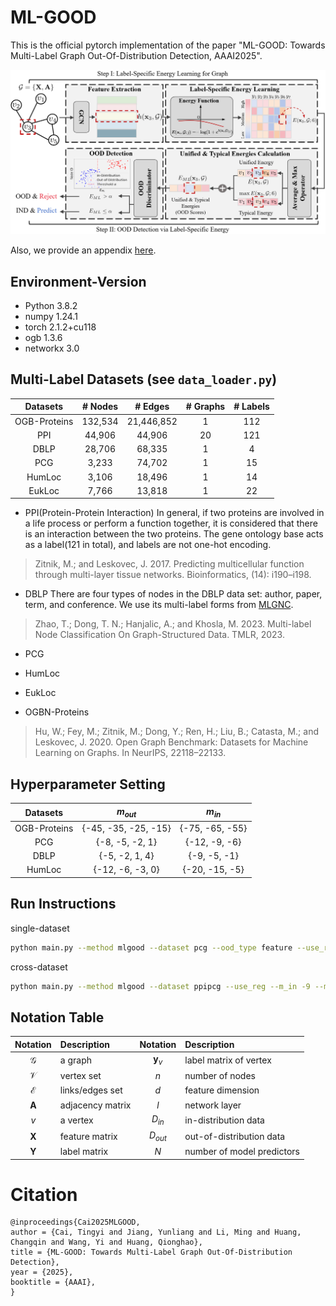 # ML-GOOD
This is the official pytorch implementation of the paper "ML-GOOD: Towards Multi-Label Graph Out-Of-Distribution Detection, AAAI2025".

![model](https://github.com/ca1man-2022/ML-GOOD/blob/main/model.png)

Also, we provide an appendix [here](https://github.com/ca1man-2022/ML-GOOD/blob/main/Appendix_ML_GOOD.pdf).

## Environment-Version
- Python 3.8.2
- numpy 1.24.1
- torch 2.1.2+cu118
- ogb 1.3.6
- networkx 3.0

## Multi-Label Datasets (see `data_loader.py`)

|Datasets     |\# Nodes | \# Edges | \# Graphs | \# Labels |
|:--------:|:-----------:|:---------:|:-----------:|:-------:|
|OGB-Proteins | 132,534          | 21,446,852        | 1          |       112   |
|PPI         | 44,906            | 44,906            | 20         |       121   |
|DBLP        | 28,706            | 68,335            | 1          |       4     |
|PCG         |3,233              | 74,702            | 1          |       15    |
|HumLoc      | 3,106             | 18,496            | 1          |      14     |
|EukLoc      | 7,766             | 13,818            | 1          |      22     |

- PPI(Protein-Protein Interaction)
In general, if two proteins are involved in a life process or perform a function together, it is considered that there is an interaction between the two proteins.
The gene ontology base acts as a label(121 in total), and labels are not one-hot encoding.
> Zitnik, M.; and Leskovec, J. 2017. Predicting multicellular function through multi-layer tissue networks. Bioinformatics, (14): i190–i198.

- DBLP
There are four types of nodes in the DBLP data set: author, paper, term, and conference.
We use its multi-label forms from [MLGNC](https://github.com/Tianqi-py/MLGNC).
> Zhao, T.; Dong, T. N.; Hanjalic, A.; and Khosla, M. 2023. Multi-label Node Classification On Graph-Structured Data. TMLR, 2023.

- PCG

- HumLoc
 
- EukLoc

- OGBN-Proteins
> Hu, W.; Fey, M.; Zitnik, M.; Dong, Y.; Ren, H.; Liu, B.; Catasta, M.; and Leskovec, J. 2020. Open Graph Benchmark: Datasets for Machine Learning on Graphs. In NeurIPS, 22118–22133.
 
  ## Hyperparameter Setting
  
|Datasets| $m_{out}$ | $m_{in}$ |
|:-------:|:--------:|:----------:|
|OGB-Proteins|  \{-45, -35, -25, -15\} | \{-75, -65, -55\} |
|PCG|  \{-8, -5, -2, 1\} | \{-12, -9, -6\} |
|DBLP| \{-5, -2, 1, 4\} | \{-9, -5, -1\}  | 
|HumLoc|  \{-12, -6, -3, 0\} | \{-20, -15, -5\}|

  ## Run Instructions
  single-dataset
  ```bash
  python main.py --method mlgood --dataset pcg --ood_type feature --use_reg --m_in -9 --m_out -5 --lamda 0.01 --use_emo
  ```
  cross-dataset
  ```bash
  python main.py --method mlgood --dataset ppipcg --use_reg --m_in -9 --m_out -4 --lamda 0.01 --use_emo
  ```

## Notation Table

| Notation      | Description      | Notation       | Description                |
|:-------------:|:---------------- |:--------------:|:-------------------------- |
| $\mathcal{G}$ | a graph          | $\mathbf{y}_v$ | label matrix of vertex     |
| $\mathcal{V}$ | vertex set       | $n$            | number of nodes            |
| $\mathcal{E}$ | links/edges set  | $d$            | feature dimension          |
| $\mathbf{A}$  | adjacency matrix | $l$            | network layer              |
| $v$           | a vertex         | $D_{in}$       | in-distribution data       |
| $\mathbf{X}$  | feature matrix   | $D_{out}$      | out-of-distribution data   |
| $\mathbf{Y}$  | label matrix     | $N$            | number of model predictors |

# Citation
```
@inproceedings{Cai2025MLGOOD, 
author = {Cai, Tingyi and Jiang, Yunliang and Li, Ming and Huang, Changqin and Wang, Yi and Huang, Qionghao},
title = {ML-GOOD: Towards Multi-Label Graph Out-Of-Distribution Detection},
year = {2025},
booktitle = {AAAI},
}
```
